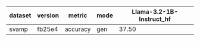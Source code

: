 | dataset | version | metric | mode | Llama-3.2-1B-Instruct_hf |
|----- | ----- | ----- | ----- | -----|
| svamp | fb25e4 | accuracy | gen | 37.50 |
